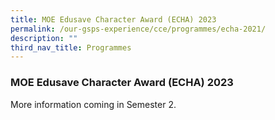```yaml
---
title: MOE Edusave Character Award (ECHA) 2023
permalink: /our-gsps-experience/cce/programmes/echa-2021/
description: ""
third_nav_title: Programmes
---
```


### **MOE Edusave Character Award (ECHA) 2023**
More information coming in Semester 2.